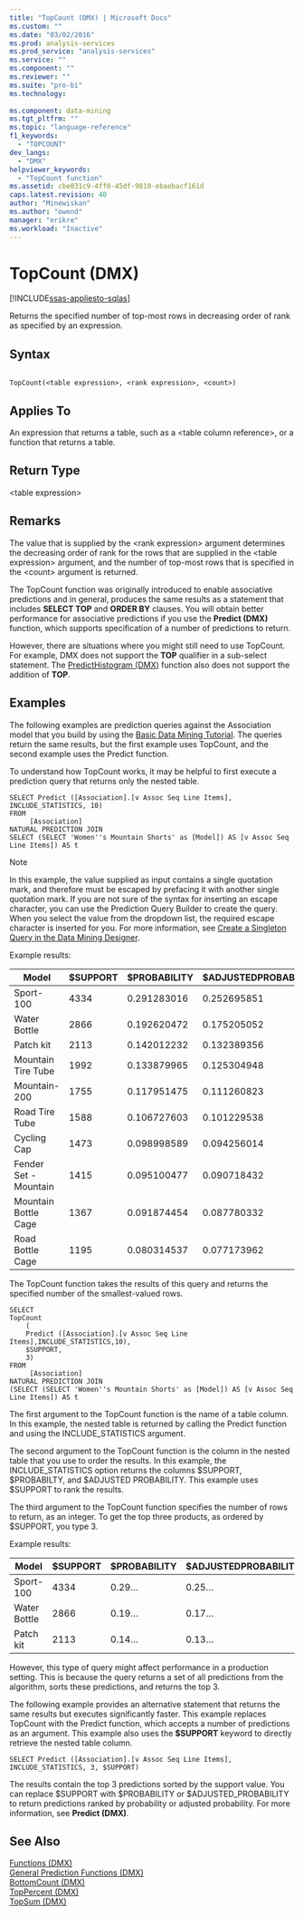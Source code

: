 ```yaml
---
title: "TopCount (DMX) | Microsoft Docs"
ms.custom: ""
ms.date: "03/02/2016"
ms.prod: analysis-services
ms.prod_service: "analysis-services"
ms.service: ""
ms.component: ""
ms.reviewer: ""
ms.suite: "pro-bi"
ms.technology: 
  
ms.component: data-mining
ms.tgt_pltfrm: ""
ms.topic: "language-reference"
f1_keywords: 
  - "TOPCOUNT"
dev_langs: 
  - "DMX"
helpviewer_keywords: 
  - "TopCount function"
ms.assetid: cbe031c9-4ff0-45df-9810-ebaebacf161d
caps.latest.revision: 40
author: "Minewiskan"
ms.author: "owend"
manager: "erikre"
ms.workload: "Inactive"
---
```

# TopCount (DMX)
[!INCLUDE[ssas-appliesto-sqlas](../includes/ssas-appliesto-sqlas.md)]

  Returns the specified number of top-most rows in decreasing order of rank as specified by an expression.  
  
## Syntax  
  
```  
  
TopCount(<table expression>, <rank expression>, <count>)  
```  
  
## Applies To  
 An expression that returns a table, such as a \<table column reference>, or a function that returns a table.  
  
## Return Type  
 \<table expression>  
  
## Remarks  
 The value that is supplied by the \<rank expression> argument determines the decreasing order of rank for the rows that are supplied in the \<table expression> argument, and the number of top-most rows that is specified in the \<count> argument is returned.  
  
 The TopCount function was originally introduced to enable associative predictions and in general, produces the same results as a statement that includes **SELECT TOP** and **ORDER BY** clauses. You will obtain better performance for associative predictions if you use the **Predict (DMX)** function, which supports specification of a number of predictions to return.  
  
 However, there are situations where you might still need to use TopCount. For example, DMX does not support the **TOP** qualifier in a sub-select statement. The [PredictHistogram &#40;DMX&#41;](../dmx/predicthistogram-dmx.md) function also does not support the addition of **TOP**.  
  
## Examples  
 The following examples are prediction queries against the Association model that you build by using the [Basic Data Mining Tutorial](http://msdn.microsoft.com/library/6602edb6-d160-43fb-83c8-9df5dddfeb9c). The queries return the same results, but the first example uses TopCount, and the second example uses the Predict function.  
  
 To understand how TopCount works, it may be helpful to first execute a prediction query that returns only the nested table.  
  
```  
SELECT Predict ([Association].[v Assoc Seq Line Items], INCLUDE_STATISTICS, 10)  
FROM   
     [Association]  
NATURAL PREDICTION JOIN  
SELECT (SELECT 'Women''s Mountain Shorts' as [Model]) AS [v Assoc Seq Line Items]) AS t  
```  
  
> [!NOTE]  
>  In this example, the value supplied as input contains a single quotation mark, and therefore must be escaped by prefacing it with another single quotation mark. If you are not sure of the syntax for inserting an escape character, you can use the Prediction Query Builder to create the query. When you select the value from the dropdown list, the required escape character is inserted for you. For more information, see [Create a Singleton Query in the Data Mining Designer](../analysis-services/data-mining/create-a-singleton-query-in-the-data-mining-designer.md).  
  
 Example results:  
  
|Model|$SUPPORT|$PROBABILITY|$ADJUSTEDPROBABILITY|  
|-----------|--------------|------------------|--------------------------|  
|Sport-100|4334|0.291283016|0.252695851|  
|Water Bottle|2866|0.192620472|0.175205052|  
|Patch kit|2113|0.142012232|0.132389356|  
|Mountain Tire Tube|1992|0.133879965|0.125304948|  
|Mountain-200|1755|0.117951475|0.111260823|  
|Road Tire Tube|1588|0.106727603|0.101229538|  
|Cycling Cap|1473|0.098998589|0.094256014|  
|Fender Set - Mountain|1415|0.095100477|0.090718432|  
|Mountain Bottle Cage|1367|0.091874454|0.087780332|  
|Road Bottle Cage|1195|0.080314537|0.077173962|  
  
 The TopCount function takes the results of this query and returns the specified number of the smallest-valued rows.  
  
```  
SELECT   
TopCount  
    (  
    Predict ([Association].[v Assoc Seq Line Items],INCLUDE_STATISTICS,10),  
    $SUPPORT,  
    3)  
FROM   
     [Association]  
NATURAL PREDICTION JOIN  
(SELECT (SELECT 'Women''s Mountain Shorts' as [Model]) AS [v Assoc Seq Line Items]) AS t  
```  
  
 The first argument to the TopCount function is the name of a table column. In this example, the nested table is returned by calling the Predict function and using the INCLUDE_STATISTICS argument.  
  
 The second argument to the TopCount function is the column in the nested table that you use to order the results. In this example, the INCLUDE_STATISTICS option returns the columns $SUPPORT, $PROBABILTY, and $ADJUSTED PROBABILITY. This example uses $SUPPORT to rank the results.  
  
 The third argument to the TopCount function specifies the number of rows to return, as an integer. To get the top three products, as ordered by $SUPPORT, you type 3.  
  
 Example results:  
  
|Model|$SUPPORT|$PROBABILITY|$ADJUSTEDPROBABILITY|  
|-----------|--------------|------------------|--------------------------|  
|Sport-100|4334|0.29…|0.25…|  
|Water Bottle|2866|0.19…|0.17…|  
|Patch kit|2113|0.14…|0.13…|  
  
 However, this type of query might affect performance in a production setting. This is because the query returns a set of all predictions from the algorithm, sorts these predictions, and returns the top 3.  
  
 The following example provides an alternative statement that returns the same results but executes significantly faster. This example replaces TopCount with the Predict function, which accepts a number of predictions as an argument. This example also uses the **$SUPPORT** keyword to directly retrieve the nested table column.  
  
```  
SELECT Predict ([Association].[v Assoc Seq Line Items], INCLUDE_STATISTICS, 3, $SUPPORT)  
```  
  
 The results contain the top 3 predictions sorted by the support value. You can replace $SUPPORT with $PROBABILITY or $ADJUSTED_PROBABILITY to return predictions ranked by probability or adjusted probability. For more information, see **Predict (DMX)**.  
  
## See Also  
 [Functions &#40;DMX&#41;](../dmx/functions-dmx.md)   
 [General Prediction Functions &#40;DMX&#41;](../dmx/general-prediction-functions-dmx.md)   
 [BottomCount &#40;DMX&#41;](../dmx/bottomcount-dmx.md)   
 [TopPercent &#40;DMX&#41;](../dmx/toppercent-dmx.md)   
 [TopSum &#40;DMX&#41;](../dmx/topsum-dmx.md)  
  
  
